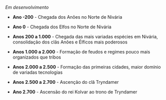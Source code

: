 
*Em desenvolvimento*

- **Ano -200** - Chegada dos Anões no Norte de Nivária

- **Ano 0** - Chegada dos Elfos no Norte de Nivária

- **Anos 200 a 1.000** - Chegada das mais variadas espécies em Nivária, consolidação dos clãs Anões e Élficos mais poderosos

- **Anos 1.000 a 2.000** - Formação de feudos e regimes pouco mais organizados que tribos

- **Anos 2.000 a 2.500** - Formação das primeiras cidades, maior domínio de variadas tecnologias

- **Anos 2.500 a 2.700** - Ascenção do clã Tryndamer

- **Ano 2.700** - Ascensão do rei Kolvar ao trono de Tryndamer



